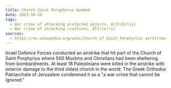 ```yaml
---
title: Church Saint Poryphorus bombed
date: 2023-10-19
tags:
  - War crime of attacking protected objects. 8(2)(b)(ix)
  - War crime of attacking civilians. 8(2)(e)(i)
sources:
  - https://en.wikipedia.org/wiki/Church_of_Saint_Porphyrius_airstrike
---
```

Israel Defence Forces conducted an airstrike that hit part of the Church of Saint Porphyrius where 500 Muslims and Christians had been sheltering from bombardments. At least 18 Palestinians were killed in the airstrike with exterior damage to the third oldest church in the world. The Greek Orthodox Patriarchate of Jerusalem condemned it as a "a war crime that cannot be ignored."